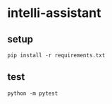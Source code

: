 # intelli-assistant

## setup
```
pip install -r requirements.txt
```

## test
```
python -m pytest
```